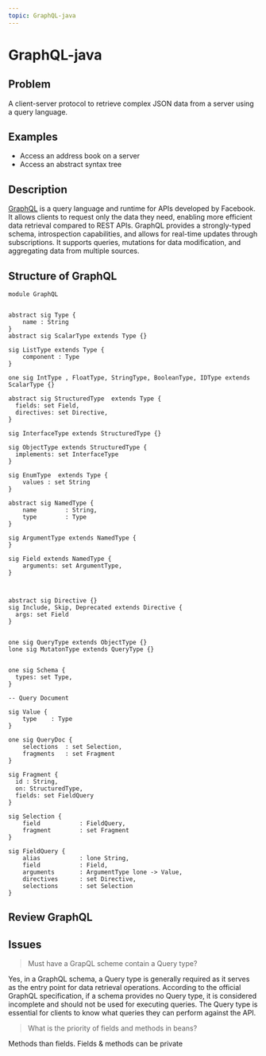 ```yaml
---
topic: GraphQL-java
---
```


# GraphQL-java

## Problem

A client-server protocol to retrieve complex JSON data from a server using a query language. 

## Examples

* Access an address book on a server
* Access an abstract syntax tree

## Description

[GraphQL][2] is a query language and runtime for APIs developed by Facebook. It allows clients to request only the data they need, enabling more efficient data retrieval compared to REST APIs. GraphQL provides a strongly-typed schema, introspection capabilities, and allows for real-time updates through subscriptions. It supports queries, mutations for data modification, and aggregating data from multiple sources.


## Structure of GraphQL

```alloy
module GraphQL


abstract sig Type {
	name : String
}
abstract sig ScalarType extends Type {}

sig ListType extends Type {
	component : Type
}

one sig IntType , FloatType, StringType, BooleanType, IDType extends ScalarType {}

abstract sig StructuredType  extends Type {
  fields: set Field,
  directives: set Directive,
}

sig InterfaceType extends StructuredType {}

sig ObjectType extends StructuredType {
  implements: set InterfaceType
}

sig EnumType  extends Type {
	values : set String
} 

abstract sig NamedType {
	name		: String,
	type		: Type
}

sig ArgumentType extends NamedType {
}

sig Field extends NamedType {
    arguments: set ArgumentType,
}



abstract sig Directive {}
sig Include, Skip, Deprecated extends Directive {
  args: set Field
}


one sig QueryType extends ObjectType {}
lone sig MutatonType extends QueryType {}


one sig Schema {
  types: set Type,
}

-- Query Document

sig Value {
	type	: Type
}

one sig QueryDoc {
	selections 	: set Selection,
    fragments 	: set Fragment
}

sig Fragment {
  id : String,
  on: StructuredType,
  fields: set FieldQuery
}

sig Selection {
	field 			: FieldQuery,
	fragment	 	: set Fragment
}

sig FieldQuery {
    alias			: lone String,
	field 			: Field,
	arguments 		: ArgumentType lone -> Value,
    directives 		: set Directive,
	selections	 	: set Selection
}	

```

## Review GraphQL 




## Issues

> Must have a GrapQL scheme contain a Query type?

Yes, in a GraphQL schema, a Query type is generally required as it serves as the entry point for data retrieval operations. According to the official GraphQL specification, if a schema provides no Query type, it is considered incomplete and should not be used for executing queries. The Query type is essential for clients to know what queries they can perform against the API.

> What is the priority of fields and methods in beans?

Methods than fields. Fields & methods can be private


[1]: https://www.graphql-java.com
[2]: https://graphql.org/
